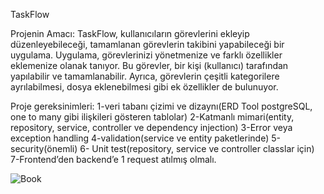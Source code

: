 TaskFlow

Projenin Amacı:
TaskFlow, kullanıcıların görevlerini ekleyip düzenleyebileceği, tamamlanan görevlerin takibini yapabileceği bir uygulama. Uygulama, görevlerinizi yönetmenize ve farklı özellikler eklemenize olanak tanıyor. Bu görevler, bir kişi (kullanıcı) tarafından yapılabilir ve tamamlanabilir. Ayrıca, görevlerin çeşitli kategorilere ayrılabilmesi, dosya eklenebilmesi gibi ek özellikler de bulunuyor.

Proje gereksinimleri:
1-veri tabanı çizimi ve dizaynı(ERD Tool postgreSQL, one to many gibi ilişkileri gösteren tablolar) 
2-Katmanlı mimari(entity, repository, service, controller ve dependency injection) 
3-Error veya exception handling 
4-validation(service ve entity paketlerinde) 
5-security(önemli) 
6- Unit test(repository, service ve controller classlar için) 
7-Frontend’den backend’e 1 request atılmış olmalı.


![Book](https://github.com/user-attachments/assets/a530f51e-428b-4b72-9779-d91694c6cc1a)
